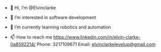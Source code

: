 - 👋 Hi, I’m @Elvinclarke
- 👀 I’m interested in software development
- 🌱 I’m currently learning robotics and automation 

- 📫 How to reach me https://www.linkedin.com/in/elvin-clarke-0a8592214/
                     Phone: 3217109671
                     Email: elvinclarkelevelup@gmail.com

<!---
Elvinclarke/Elvinclarke is a ✨ special ✨ repository because its `README.md` (this file) appears on your GitHub profile.
You can click the Preview link to take a look at your changes.
--->
